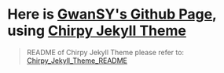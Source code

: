 # Here is [GwanSY's Github Page](https://gwansy.github.io/), using [Chirpy Jekyll Theme](https://github.com/cotes2020/jekyll-theme-chirpy)

> README of Chirpy Jekyll Theme please refer to: [Chirpy_Jekyll_Theme_README](Chirpy_Jekyll_Theme_README.md)

